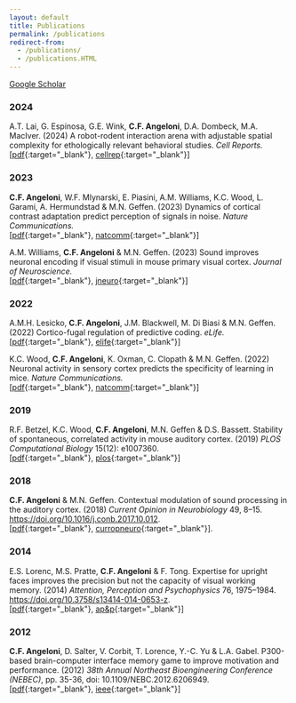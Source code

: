 ```yaml
---
layout: default
title: Publications
permalink: /publications
redirect-from:
  - /publications/
  - /publications.HTML
---
```


 [Google Scholar]({{site.googlescholar}})

### 2024

A.T. Lai, G. Espinosa, G.E. Wink, **C.F. Angeloni**, D.A. Dombeck, M.A. MacIver. (2024) A robot-rodent interaction arena with adjustable spatial complexity for ethologically relevant behavioral studies. *Cell Reports.* <br/>[[pdf]({{baseurl}}/assets/publications/Lai24a.pdf){:target="_blank"}, [cellrep](https://www.sciencedirect.com/science/article/pii/S2211124723016820){:target="_blank"}]

### 2023

**C.F. Angeloni**, W.F. Mlynarski, E. Piasini, A.M. Williams, K.C. Wood, L. Garami, A. Hermundstad & M.N. Geffen. (2023) Dynamics of cortical contrast adaptation predict perception of signals in noise. *Nature Communications.* <br/>[[pdf]({{baseurl}}/assets/publications/Ange23a.pdf){:target="_blank"}, [natcomm](https://www.nature.com/articles/s41467-023-40477-6){:target="_blank"}]

A.M. Williams, **C.F. Angeloni** & M.N. Geffen. (2023) Sound improves neuronal encoding if visual stimuli in mouse primary visual cortex. *Journal of Neuroscience.* <br/>[[pdf]({{baseurl}}/assets/publications/Will23a.pdf){:target="_blank"}, [jneuro](https://www.jneurosci.org/content/43/16/2885.abstract){:target="_blank"}]


### 2022

A.M.H. Lesicko, **C.F. Angeloni**, J.M. Blackwell, M. Di Biasi & M.N. Geffen. (2022) Cortico-fugal regulation of predictive coding. *eLife.* <br/>[[pdf]({{baseurl}}/assets/publications/Lesi22a.pdf){:target="_blank"}, [elife](https://elifesciences.org/articles/73289){:target="_blank"}]

K.C. Wood, **C.F. Angeloni**, K. Oxman, C. Clopath & M.N. Geffen. (2022) Neuronal activity in sensory cortex predicts the specificity of learning in mice. *Nature Communications.*  <br/>[[pdf]({{baseurl}}/assets/publications/Wood22a.pdf){:target="_blank"}, [natcomm](https://www.nature.com/articles/s41467-022-28784-w){:target="_blank"}]

### 2019

R.F. Betzel, K.C. Wood, **C.F. Angeloni**, M.N. Geffen & D.S. Bassett. Stability of spontaneous, correlated activity in mouse auditory cortex. (2019) *PLOS Computational Biology* 15(12): e1007360. <br/>[[pdf]({{baseurl}}/assets/publications/2019-08-24_stability-of-spontaneous-correlated-activity-in-mouse-auditory-cortex.pdf){:target="_blank"}, [plos](https://doi.org/10.1371/journal.pcbi.1007360){:target="_blank"}]

### 2018

**C.F. Angeloni** & M.N. Geffen. Contextual modulation of sound processing in the auditory cortex. (2018) *Current Opinion in Neurobiology* 49, 8–15. https://doi.org/10.1016/j.conb.2017.10.012. <br/>[[pdf]({{baseurl}}/assets/publications/2017-10-01_contextual_modulation_of_sound_processing_in_the_auditory_cortex.pdf){:target="_blank"}, [curropneuro](https://www.sciencedirect.com/science/article/pii/S0959438817302325){:target="_blank"}].


### 2014

E.S. Lorenc, M.S. Pratte, **C.F. Angeloni** & F. Tong. Expertise for upright faces improves the precision but not the capacity of visual working memory. (2014) *Attention, Perception and Psychophysics* 76, 1975–1984. https://doi.org/10.3758/s13414-014-0653-z. <br/>[[pdf]({{baseurl}}/assets/publications/2014-03-14_expertise_for_upright_faces_improves_the_precision_but_not_the_capacity_of_visual_working_memory.pdf){:target="_blank"}, [ap&p](https://link.springer.com/article/10.3758/s13414-014-0653-z){:target="_blank"}]


### 2012

**C.F. Angeloni**, D. Salter, V. Corbit, T. Lorence, Y.-C. Yu & L.A. Gabel. P300-based brain-computer interface memory game to improve motivation and performance. (2012) *38th Annual Northeast Bioengineering Conference (NEBEC)*, pp. 35-36, doi: 10.1109/NEBC.2012.6206949. <br/>[[pdf]({{baseurl}}/assets/publications/2012-06-01_P300-based-brain-computer-interface-memory-game-to-improve-motivation-and-performance.pdf){:target="_blank"}, [ieee](https://ieeexplore.ieee.org/abstract/document/6206949){:target="_blank"}]
